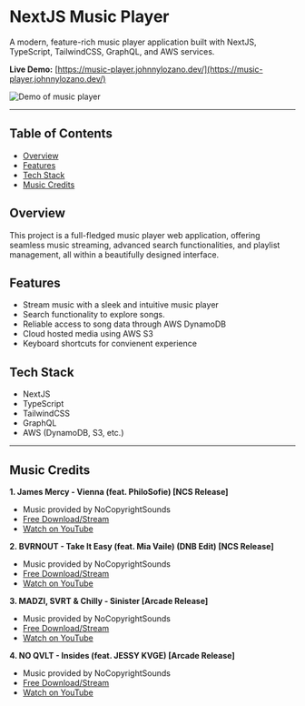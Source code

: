 # NextJS Music Player

A modern, feature-rich music player application built with NextJS, TypeScript, TailwindCSS, GraphQL, and AWS services.

**Live Demo:** [https://music-player.johnnylozano.dev/](https://music-player.johnnylozano.dev/)

<img src="./demo/music-player.gif" alt="Demo of music player">

---

## Table of Contents

- [Overview](#overview)
- [Features](#features)
- [Tech Stack](#tech-stack)
- [Music Credits](#music-credits)

## Overview

This project is a full-fledged music player web application, offering seamless music streaming, advanced search functionalities, and playlist management, all within a beautifully designed interface.

## Features

- Stream music with a sleek and intuitive music player
- Search functionality to explore songs.
- Reliable access to song data through AWS DynamoDB
- Cloud hosted media using AWS S3
- Keyboard shortcuts for convienent experience

## Tech Stack

- NextJS
- TypeScript
- TailwindCSS
- GraphQL
- AWS (DynamoDB, S3, etc.)

---

## Music Credits

**1. James Mercy - Vienna (feat. PhiloSofie) [NCS Release]**

- Music provided by NoCopyrightSounds
- [Free Download/Stream](http://ncs.io/Vienna)
- [Watch on YouTube](http://ncs.lnk.to/ViennaAT/youtube)

**2. BVRNOUT - Take It Easy (feat. Mia Vaile) (DNB Edit) [NCS Release]**

- Music provided by NoCopyrightSounds
- [Free Download/Stream](http://NCS.io/TakeItEasyDNB)
- [Watch on YouTube](http://youtu.be/)

**3. MADZI, SVRT & Chilly - Sinister [Arcade Release]**

- Music provided by NoCopyrightSounds
- [Free Download/Stream](http://ncs.io/sinister)
- [Watch on YouTube](http://ncs.lnk.to/sinisterAT/youtube)

**4. NO QVLT - Insides (feat. JESSY KVGE) [Arcade Release]**

- Music provided by NoCopyrightSounds
- [Free Download/Stream](http://ncs.io/Insides)
- [Watch on YouTube](http://youtu.be/)
